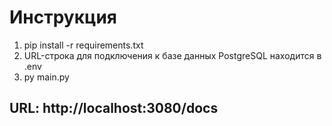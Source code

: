 # Инструкция

1. pip install -r requirements.txt
2. URL-строка для подключения к базе данных PostgreSQL находится в .env
3. py main.py

## URL: http://localhost:3080/docs
